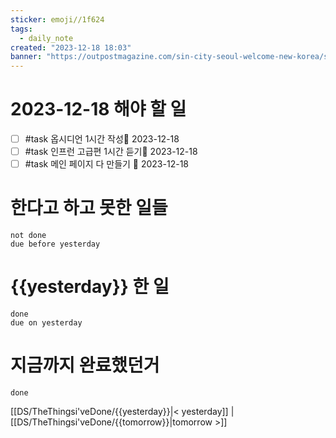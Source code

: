 ```yaml
---
sticker: emoji//1f624
tags:
  - daily_note
created: "2023-12-18 18:03"
banner: "https://outpostmagazine.com/sin-city-seoul-welcome-new-korea/seoul-skyline-photo/"
---
```


# 2023-12-18 해야 할 일

- [ ] #task 옵시디언 1시간 작성📅 2023-12-18
- [ ] #task 인프런 고급편 1시간 듣기📅 2023-12-18
- [ ] #task 메인 페이지 다 만들기 📅 2023-12-18 
# 한다고 하고 못한 일들
```tasks
not done
due before yesterday
```
# {{yesterday}} 한 일
```tasks
done
due on yesterday
```
# 지금까지 완료했던거 
```tasks
done
```
[[DS/TheThingsi'veDone/{{yesterday}}|< yesterday]] | [[DS/TheThingsi'veDone/{{tomorrow}}|tomorrow >]]